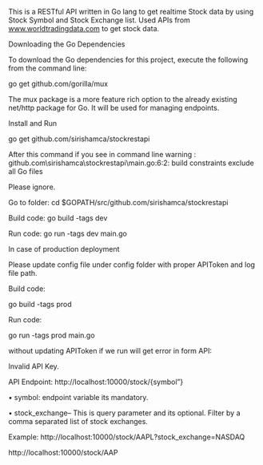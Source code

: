 
This is a RESTful API written in Go lang to get realtime Stock data by using Stock Symbol and Stock Exchange list.
Used APIs from www.worldtradingdata.com to get stock data.

Downloading the Go Dependencies

To download the Go dependencies for this project, execute the following from the command line:

go get github.com/gorilla/mux

The mux package is a more feature rich option to the already existing net/http package for Go. It will be used for managing endpoints.

Install and Run

go get github.com/sirishamca/stockrestapi

After this command if you see in command line warning : github.com\sirishamca\stockrestapi\main.go:6:2: build constraints exclude all Go files
          
 Please ignore.

Go to folder: cd $GOPATH/src/github.com/sirishamca/stockrestapi

Build code:
go build -tags dev

Run code:
go run -tags dev main.go


In case of production deployment

Please update config file under config folder with proper APIToken and log file path. 

Build code:

go build -tags prod

Run code:

go run -tags prod main.go

without updating APIToken if we run will get error in form API:

Invalid API Key.

API Endpoint:
http://localhost:10000/stock/{symbol”}

•	symbol: endpoint variable its mandatory.

•	stock_exchange– This is query parameter and its optional. Filter by a comma separated list of stock exchanges.

Example: 
http://localhost:10000/stock/AAPL?stock_exchange=NASDAQ

http://localhost:10000/stock/AAP
